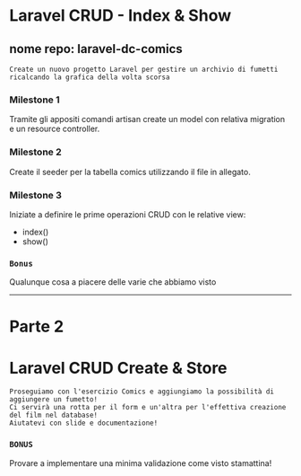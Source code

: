 # Laravel CRUD - Index & Show
## nome repo: laravel-dc-comics 
    Create un nuovo progetto Laravel per gestire un archivio di fumetti ricalcando la grafica della volta scorsa
### Milestone 1
Tramite gli appositi comandi artisan create un model con relativa migration e un resource controller.
### Milestone 2
Create il seeder per la tabella comics utilizzando il file in allegato.
### Milestone 3
Iniziate a definire le prime operazioni CRUD con le relative view:
- index()
- show()
### `Bonus`
Qualunque cosa a piacere delle varie che abbiamo visto

---
# Parte 2
# Laravel CRUD Create & Store
    Proseguiamo con l'esercizio Comics e aggiungiamo la possibilità di aggiungere un fumetto!
    Ci servirà una rotta per il form e un'altra per l'effettiva creazione del film nel database!
    Aiutatevi con slide e documentazione!
### `BONUS`
Provare a implementare una minima validazione come visto stamattina!